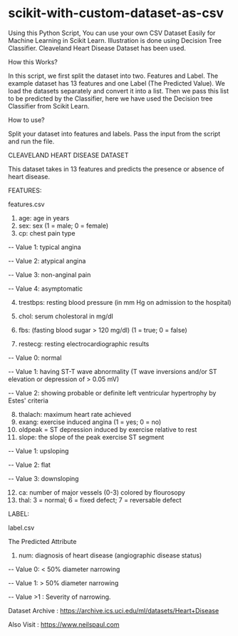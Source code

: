 # scikit-with-custom-dataset-as-csv
Using this Python Script, You can use your own CSV Dataset Easily for Machine Learning in Scikit Learn. Illustration is done using Decision Tree Classifier. Cleaveland Heart Disease Dataset has been used.

How this Works?

In this script, we first split the dataset into two. Features and Label. 
The example dataset has 13 features and one Label (The Predicted Value).
We load the datasets separately and convert it into a list. Then we pass this list to be predicted by the Classifier, here we have used the Decision tree Classifier from Scikit Learn.

How to use?

Split your dataset into features and labels.
Pass the input from the script and run the file.

CLEAVELAND HEART DISEASE DATASET

This dataset takes in 13 features and predicts the presence or absence of heart disease.

FEATURES:

features.csv

1. age: age in years 
2. sex: sex (1 = male; 0 = female) 
3. cp: chest pain type 

-- Value 1: typical angina 

-- Value 2: atypical angina 

-- Value 3: non-anginal pain 

-- Value 4: asymptomatic 

4. trestbps: resting blood pressure (in mm Hg on admission to the hospital) 

5. chol: serum cholestoral in mg/dl 
6. fbs: (fasting blood sugar > 120 mg/dl) (1 = true; 0 = false) 
7. restecg: resting electrocardiographic results 

-- Value 0: normal 

-- Value 1: having ST-T wave abnormality (T wave inversions and/or ST elevation or depression of > 0.05 mV) 

-- Value 2: showing probable or definite left ventricular hypertrophy by Estes' criteria 

8. thalach: maximum heart rate achieved 
9. exang: exercise induced angina (1 = yes; 0 = no) 
10. oldpeak = ST depression induced by exercise relative to rest 
11. slope: the slope of the peak exercise ST segment 

-- Value 1: upsloping 

-- Value 2: flat 

-- Value 3: downsloping 

12. ca: number of major vessels (0-3) colored by flourosopy
13. thal: 3 = normal; 6 = fixed defect; 7 = reversable defect 

LABEL:

label.csv

The Predicted Attribute
1. num: diagnosis of heart disease (angiographic disease status)

-- Value 0: < 50% diameter narrowing 

-- Value 1: > 50% diameter narrowing 

-- Value >1 : Severity of narrowing.

Dataset Archive : https://archive.ics.uci.edu/ml/datasets/Heart+Disease

Also Visit : https://www.neilspaul.com



